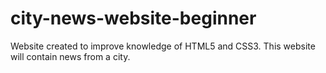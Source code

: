 # city-news-website-beginner
Website created to improve knowledge of HTML5 and CSS3.  This website will contain news from a city.
